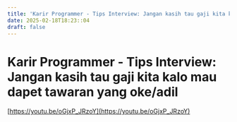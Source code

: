 ```yaml
---
title: 'Karir Programmer - Tips Interview: Jangan kasih tau gaji kita kalo mau dapet tawaran yang oke/adil'
date: 2025-02-18T18:23::04
draft: false
---
```


# Karir Programmer - Tips Interview: Jangan kasih tau gaji kita kalo mau dapet tawaran yang oke/adil

[https://youtu.be/oGjxP_JRzoY](https://youtu.be/oGjxP_JRzoY)
